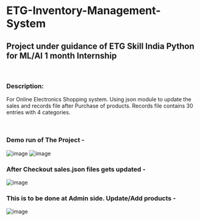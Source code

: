 # ETG-Inventory-Management-System
<h2> Project under guidance of ETG Skill India Python for ML/AI 1 month Internship </h2><br>
<h3>Description:</h3> 
<p>For Online Electronics Shopping system. Using json module to update the sales and records file after Purchase of products. 
  Records file contains 30 entries with 4 categories.</p>
<br>
<h3>Demo run of The Project - </h3>

![image](https://user-images.githubusercontent.com/65434341/132016150-098f8e97-a7c4-446e-8173-111c756969ba.png)
![image](https://user-images.githubusercontent.com/65434341/132016351-29b0c05c-f01a-4455-9ad6-d8909bbadfb7.png)

<h3>After Checkout sales.json files gets updated - </h3>

![image](https://user-images.githubusercontent.com/65434341/132016663-7c075b48-675a-4318-90c0-4c10ef75a858.png)

<h3>This is to be done at Admin side. Update/Add products - </h3>

![image](https://user-images.githubusercontent.com/65434341/132047319-b00f1c00-26b4-4956-9e0c-c1b169a2feb0.png)
